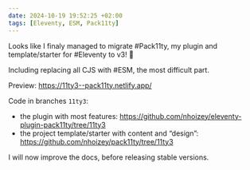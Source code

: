 ```yaml
---
date: 2024-10-19 19:52:25 +02:00
tags: [Eleventy, ESM, Pack11ty]
---
```


Looks like I finaly managed to migrate #Pack11ty, my plugin and template/starter for #Eleventy to v3! 🥳

Including replacing all CJS with #ESM, the most difficult part.

Preview: https://11ty3--pack11ty.netlify.app/

Code in branches `11ty3`:
- the plugin with most features: https://github.com/nhoizey/eleventy-plugin-pack11ty/tree/11ty3
- the project template/starter with content and “design”: https://github.com/nhoizey/pack11ty/tree/11ty3

I will now improve the docs, before releasing stable versions.